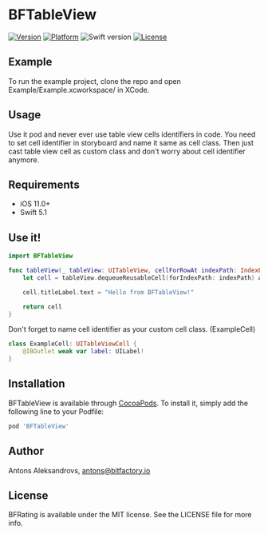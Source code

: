 # BFTableView

[![Version](https://img.shields.io/cocoapods/v/BFTableView.svg?style=flat)](https://cocoapods.org/pods/BFTableView.)
[![Platform](https://img.shields.io/cocoapods/p/BFTableView.svg?style=flat)](https://cocoapods.org/pods/BFTableView.)
![Swift version](https://img.shields.io/badge/swift-5.1-orange.svg)
[![License](https://img.shields.io/cocoapods/l/BFTableView.svg?style=flat)](https://cocoapods.org/pods/BFTableView.)

## Example

To run the example project, clone the repo and open Example/Example.xcworkspace/ in XCode.

## Usage

Use it pod and never ever use table view cells identifiers in code. You need to set cell identifier in storyboard and name it same as cell class. Then just cast table view cell as custom class and don't worry about cell identifier anymore.

## Requirements
- iOS 11.0+
- Swift 5.1

## Use it!

```swift
import BFTableView
```

```swift
func tableView(_ tableView: UITableView, cellForRowAt indexPath: IndexPath) -> UITableViewCell {
    let cell = tableView.dequeueReusableCell(forIndexPath: indexPath) as ExampleCell

    cell.titleLabel.text = "Hello from BFTableView!"

    return cell
}
```

Don't forget to name cell identifier as your custom cell class. (ExampleCell)

```swift
class ExampleCell: UITableViewCell {
    @IBOutlet weak var label: UILabel!
}
```

## Installation

BFTableView is available through [CocoaPods](https://cocoapods.org). To install
it, simply add the following line to your Podfile:

```ruby
pod 'BFTableView'
```

## Author

Antons Aleksandrovs, antons@bitfactory.io

## License

BFRating is available under the MIT license. See the LICENSE file for more info.
